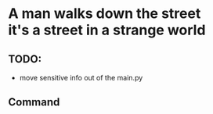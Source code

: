 # <!-- omit from toc -->A man walks down the street<br>it's a street in a strange world

## TODO:
- move sensitive info out of the main.py


## Command
